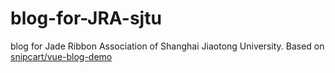 # blog-for-JRA-sjtu
blog for Jade Ribbon Association of Shanghai Jiaotong University. Based on [snipcart/vue-blog-demo](https://github.com/snipcart/vue-blog-demo)
